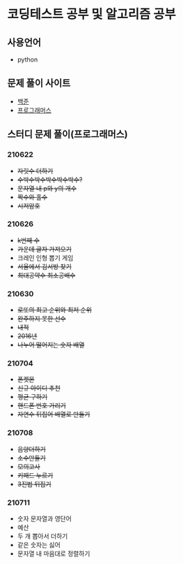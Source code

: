 # 코딩테스트 공부 및 알고리즘 공부
## 사용언어
- python
## 문제 풀이 사이트
- [백준](https://www.acmicpc.net/)
- [프로그래머스](https://programmers.co.kr/)

## 스터디 문제 풀이(프로그래머스)
### 210622
- ~~자릿수 더하기~~
- ~~수박수박수박수박수박수?~~
- ~~문자열 내 p와 y의 개수~~
- ~~짝수와 홀수~~
- ~~시저암호~~
### 210626
- ~~k번째 수~~
- ~~가운데 글자 가져오기~~
- 크레인 인형 뽑기 게임
- ~~서울에서 김서방 찾기~~
- ~~최대공약수 최소공배수~~
### 210630
- ~~로또의 최고 순위와 최저 순위~~
- ~~완주하지 못한 선수~~
- ~~내적~~
- ~~2016년~~
- ~~나누어 떨어지는 숫자 배열~~
### 210704
- ~~폰켓몬~~
- ~~신규 아이디 추천~~
- ~~평균 구하기~~
- ~~핸드폰 번호 가리기~~
- ~~자연수 뒤집어 배열로 만들기~~
### 210708
- ~~음양더하기~~
- ~~소수만들기~~
- ~~모의고사~~
- ~~키패드 누르기~~
- ~~3진법 뒤집기~~
### 210711
- 숫자 문자열과 영단어
- 예산
- 두 개 뽑아서 더하기
- 같은 숫자는 싫어
- 문자열 내 마음대로 정렬하기
